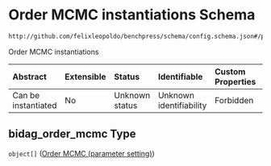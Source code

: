 # Order MCMC instantiations Schema

```txt
http://github.com/felixleopoldo/benchpress/schema/config.schema.json#/properties/resources/properties/structure_learning_algorithms/properties/bidag_order_mcmc
```

Order MCMC instantiations

| Abstract            | Extensible | Status         | Identifiable            | Custom Properties | Additional Properties | Access Restrictions | Defined In                                                                    |
| :------------------ | :--------- | :------------- | :---------------------- | :---------------- | :-------------------- | :------------------ | :---------------------------------------------------------------------------- |
| Can be instantiated | No         | Unknown status | Unknown identifiability | Forbidden         | Allowed               | none                | [config.schema.json*](../../../out/config.schema.json "open original schema") |

## bidag_order_mcmc Type

`object[]` ([Order MCMC (parameter setting)](config-definitions-order-mcmc-parameter-setting.md))

